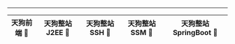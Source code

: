 -----------------------------------------------------------------------------------------    
天狗前端 🐶 | 天狗整站 J2EE 🐶 |天狗整站 SSH 🐶| 天狗整站 SSM 🐶 | 天狗整站 SpringBoot 🐶|
------------ | -------------|----------- |---------- | -----------------|



